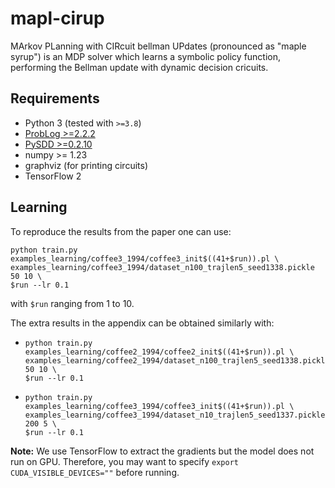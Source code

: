 # mapl-cirup
MArkov PLanning with CIRcuit bellman UPdates (pronounced as "maple syrup") is an
MDP solver which learns a symbolic policy function, performing the Bellman 
update with dynamic decision cricuits.

## Requirements
- Python 3 (tested with `>=3.8`)
- [ProbLog >=2.2.2](https://dtai.cs.kuleuven.be/problog/)
- [PySDD >=0.2.10](https://github.com/wannesm/PySDD)
- numpy >= 1.23
- graphviz (for printing circuits)
- TensorFlow 2

## Learning
To reproduce the results from the paper one can use:
```
python train.py examples_learning/coffee3_1994/coffee3_init$((41+$run)).pl \
examples_learning/coffee3_1994/dataset_n100_trajlen5_seed1338.pickle 50 10 \
$run --lr 0.1
```
with `$run` ranging from 1 to 10.

The extra results in the appendix can be obtained similarly with:

- ```
  python train.py examples_learning/coffee2_1994/coffee2_init$((41+$run)).pl \
  examples_learning/coffee2_1994/dataset_n100_trajlen5_seed1338.pickle 50 10 \
  $run --lr 0.1
  ```
- ```
  python train.py examples_learning/coffee3_1994/coffee3_init$((41+$run)).pl \
  examples_learning/coffee3_1994/dataset_n10_trajlen5_seed1337.pickle 200 5 \
  $run --lr 0.1
  ```

**Note:** We use TensorFlow to extract the gradients but the model does not run on GPU.
Therefore, you may want to specify `export CUDA_VISIBLE_DEVICES=""` before running.
